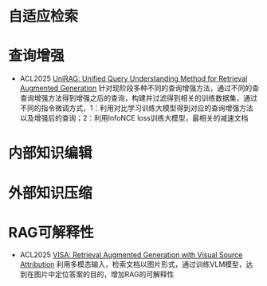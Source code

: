 # 自适应检索


# 查询增强
* ACL2025  [UniRAG: Unified Query Understanding Method for  Retrieval Augmented Generation](https://aclanthology.org/2025.acl-long.1456/)
  针对现阶段多种不同的查询增强方法，通过不同的查查询增强方法得到增强之后的查询，构建并过滤得到相关的训练数据集，通过不同的指令微调方式，1：利用对比学习训练大模型得到对应的查询增强方法以及增强后的查询；2：利用InfoNCE loss训练大模型，最相关的减速文档

# 内部知识编辑





# 外部知识压缩



# RAG可解释性
* ACL2025  [VISA: Retrieval Augmented Generation with Visual Source Attribution](https://aclanthology.org/2025.acl-long.1456/)
  利用多模态输入，检索文档以图片形式，通过训练VLM模型，达到在图片中定位答案的目的，增加RAG的可解释性
